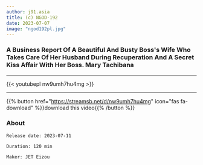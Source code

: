 ```yaml
---
author: j91.asia
title: (c) NGOD-192
date: 2023-07-07
image: "ngod192pl.jpg"
---
```


###  A Business Report Of A Beautiful And Busty Boss's Wife Who Takes Care Of Her Husband During Recuperation And A Secret Kiss Affair With Her Boss. Mary Tachibana
___

{{< youtubepl nw9umh7hu4mg >}}
___

{{% button href="https://streamsb.net/d/nw9umh7hu4mg" icon="fas fa-download" %}}download this video{{% /button %}}
### About

`Release date: 2023-07-11`

`Duration: 120 min`

`Maker:	JET Eizou`